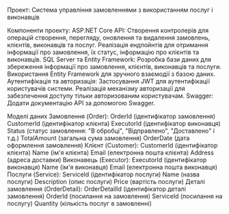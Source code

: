 
Проект: Система управління замовленнями з використанням послуг і виконавців

Компоненти проекту:
ASP.NET Core API:
Створення контролерів для операцій створення, перегляду, оновлення та видалення замовлень, клієнтів, виконавців та послуг.
Реалізація ендпойнтів для отримання інформації про замовлення, їх статус, інформацію про клієнтів та виконавців.
SQL Server та Entity Framework:
Розробка бази даних для збереження інформації про замовлення, клієнтів, виконавців та послуги.
Використання Entity Framework для зручного взаємодії з базою даних.
Аутентифікація та авторизація:
Застосування JWT для аутентифікації користувачів системи.
Реалізація механізму авторизації для забезпечення доступу тільки авторизованим користувачам.
Swagger:
Додати документацію API за допомогою Swagger.

Моделі даних
Замовлення (Order):
OrderId (ідентифікатор замовлення)
CustomerId (ідентифікатор клієнта)
ExecutorId (ідентифікатор виконавця)
Status (статус замовлення: "В обробці", "Відправлено", "Доставлено" і т.д.)
TotalAmount (загальна сума замовлення)
OrderDate (дата оформлення замовлення)
Клієнт (Customer):
CustomerId (ідентифікатор клієнта)
Name (ім'я клієнта)
Email (електронна пошта клієнта)
Address (адреса доставки)
Виконавець (Executor):
ExecutorId (ідентифікатор виконавця)
Name (ім'я виконавця)
Email (електронна пошта виконавця)
Послуги (Service):
ServiceId (ідентифікатор послуги)
Name (назва послуги)
Description (опис послуги)
Price (вартість послуги)
Деталі замовлення (OrderDetail):
OrderDetailId (ідентифікатор деталі замовлення)
OrderId (посилання на замовлення)
ServiceId (посилання на послугу)
Quantity (кількість послуг в замовленні)
